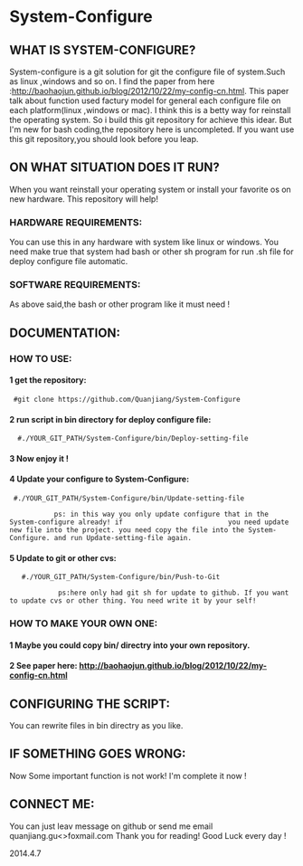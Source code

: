 System-Configure
===================================


WHAT IS SYSTEM-CONFIGURE?
-----------------------------------
System-configure is a git solution for git the configure file of system.Such as linux ,windows and so on. I find the paper from here :http://baohaojun.github.io/blog/2012/10/22/my-config-cn.html. This paper talk about function used factury model for general each configure file on each platform(linux ,windows or mac). I think this is a betty way for reinstall the operating system. So i build this git repository for achieve this idear. But I'm new for bash coding,the repository here is uncompleted. If you want use this git repository,you should look before you leap.

ON WHAT SITUATION DOES IT RUN?
-----------------------------------
When you want reinstall your operating system or install your favorite os on new hardware. This repository will help!

### HARDWARE REQUIREMENTS:
 You can use this in any hardware with system like linux or windows. You need make true that system had bash or other sh program for run .sh file for deploy configure file automatic.

### SOFTWARE REQUIREMENTS:
 As above said,the bash or other program like it must need !

DOCUMENTATION:
-----------------------------------

### HOW TO USE:

#### 1 get the repository:
	 #git clone https://github.com/Quanjiang/System-Configure
#### 2 run script in bin directory for deploy configure file:
	  #./YOUR_GIT_PATH/System-Configure/bin/Deploy-setting-file
#### 3 Now enjoy it !
#### 4 Update your configure to System-Configure: 
	 #./YOUR_GIT_PATH/System-Configure/bin/Update-setting-file

               ps: in this way you only update configure that in the System-configure already! if                          you need update new file into the project. you need copy the file into the System-Configure. and run Update-setting-file again.
####  5 Update to git or other cvs:
	   #./YOUR_GIT_PATH/System-Configure/bin/Push-to-Git

                ps:here only had git sh for update to github. If you want to update cvs or other thing. You need write it by your self!
### HOW TO MAKE YOUR OWN ONE:

#### 1 Maybe you could copy bin/ directry into your own repository.

#### 2 See paper here: http://baohaojun.github.io/blog/2012/10/22/my-config-cn.html

CONFIGURING THE SCRIPT:
-----------------------------------
You can rewrite files in bin directry as you like.

IF SOMETHING GOES WRONG:
-----------------------------------
Now Some important function is not work! I'm complete it now !

CONNECT ME:
-----------------------------------
You can just leav message on github or send me email quanjiang.gu<<a>>foxmail.com Thank you for reading! Good Luck every day !

2014.4.7
